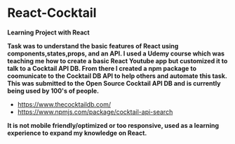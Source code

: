 # React-Cocktail
**Learning Project with React**

**Task was to understand the basic features of React using components,states,props, and an API. I used a Udemy course which was teaching me how to create a basic React Youtube app but customized it to talk to a Cocktail API DB. From there I created a npm package to coomunicate to the Cocktail DB API to help others and automate this task. This was submitted to the Open Source Cocktail API DB and is currently being used by 100's of people.**
* https://www.thecocktaildb.com/ 
* https://www.npmjs.com/package/cocktail-api-search  

**It is not mobile friendly/optimized or too responsive, used as a learning experience to expand my knowledge on React.**



